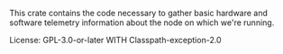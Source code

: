 This crate contains the code necessary to gather basic hardware
and software telemetry information about the node on which we're running.

License: GPL-3.0-or-later WITH Classpath-exception-2.0



